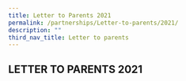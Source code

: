 ```yaml
---
title: Letter to Parents 2021
permalink: /partnerships/Letter-to-parents/2021/
description: ""
third_nav_title: Letter to parents
---
```

## LETTER TO PARENTS 2021

